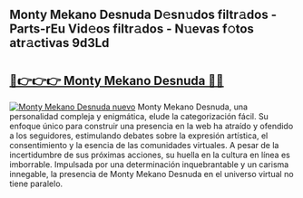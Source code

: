 ## Monty Mekano Desnuda D𝚎sn𝚞dos filtr𝚊dos - Parts-rEu Vid𝚎os filtr𝚊dos - N𝚞evas f𝚘tos atr𝚊ctivas 9d3Ld

# <h2><a href="http://mbcz2d4.tromn.icu/?c=Monty+Mekano+Desnuda">🔗👉👉👉 Monty Mekano Desnuda 🔗🔗</a></h2>

[![Monty Mekano Desnuda nuevo](https://i.imgur.com/pEAQMta.gif)](http://mbcz2d4.tromn.icu/?c=Monty+Mekano+Desnuda)
Monty Mekano Desnuda, una personalidad compleja y enigmática, elude la categorización fácil. Su enfoque único para construir una presencia en la web ha atraído y ofendido a los seguidores, estimulando debates sobre la expresión artística, el consentimiento y la esencia de las comunidades virtuales. A pesar de la incertidumbre de sus próximas acciones, su huella en la cultura en línea es imborrable. Impulsada por una determinación inquebrantable y un carisma innegable, la presencia de Monty Mekano Desnuda en el universo virtual no tiene paralelo.
